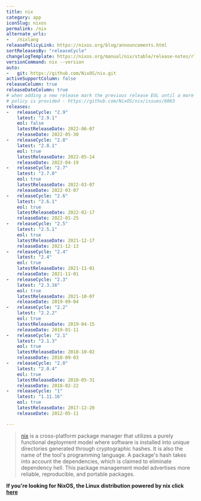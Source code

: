 ```yaml
---
title: nix
category: app
iconSlug: nixos
permalink: /nix
alternate_urls:
-   /nixlang
releasePolicyLink: https://nixos.org/blog/announcements.html
sortReleasesBy: "releaseCycle"
changelogTemplate: https://nixos.org/manual/nix/stable/release-notes/rl-__RELEASE_CYCLE__.html
versionCommand: nix --version
auto:
-   git: https://github.com/NixOS/nix.git
activeSupportColumn: false
releaseColumn: true
releaseDateColumn: true
# when adding a new release mark the previous release EOL until a more detailed
# policy is provided - https://github.com/NixOS/nix/issues/6063
releases:
-   releaseCycle: "2.9"
    latest: "2.9.1"
    eol: false
    latestReleaseDate: 2022-06-07
    releaseDate: 2022-05-30
-   releaseCycle: "2.8"
    latest: "2.8.1"
    eol: true
    latestReleaseDate: 2022-05-14
    releaseDate: 2022-04-19
-   releaseCycle: "2.7"
    latest: "2.7.0"
    eol: true
    latestReleaseDate: 2022-03-07
    releaseDate: 2022-03-07
-   releaseCycle: "2.6"
    latest: "2.6.1"
    eol: true
    latestReleaseDate: 2022-02-17
    releaseDate: 2022-01-25
-   releaseCycle: "2.5"
    latest: "2.5.1"
    eol: true
    latestReleaseDate: 2021-12-17
    releaseDate: 2021-12-13
-   releaseCycle: "2.4"
    latest: "2.4"
    eol: true
    latestReleaseDate: 2021-11-01
    releaseDate: 2021-11-01
-   releaseCycle: "2.3"
    latest: "2.3.16"
    eol: true
    latestReleaseDate: 2021-10-07
    releaseDate: 2019-09-04
-   releaseCycle: "2.2"
    latest: "2.2.2"
    eol: true
    latestReleaseDate: 2019-04-15
    releaseDate: 2019-01-11
-   releaseCycle: "2.1"
    latest: "2.1.3"
    eol: true
    latestReleaseDate: 2018-10-02
    releaseDate: 2018-09-03
-   releaseCycle: "2.0"
    latest: "2.0.4"
    eol: true
    latestReleaseDate: 2018-05-31
    releaseDate: 2018-02-22
-   releaseCycle: "1"
    latest: "1.11.16"
    eol: true
    latestReleaseDate: 2017-12-20
    releaseDate: 2012-05-11

---
```


> [nix](https://nixos.org/) is a cross-platform package manager that utilizes a purely functional deployment model where software is installed into unique directories generated through cryptographic hashes. It is also the name of the tool's programming language. A package's hash takes into account the dependencies, which is claimed to eliminate dependency hell. This package management model advertises more reliable, reproducible, and portable packages.

**If you're looking for NixOS, the Linux distribution powered by nix click [here](./nixos)**
